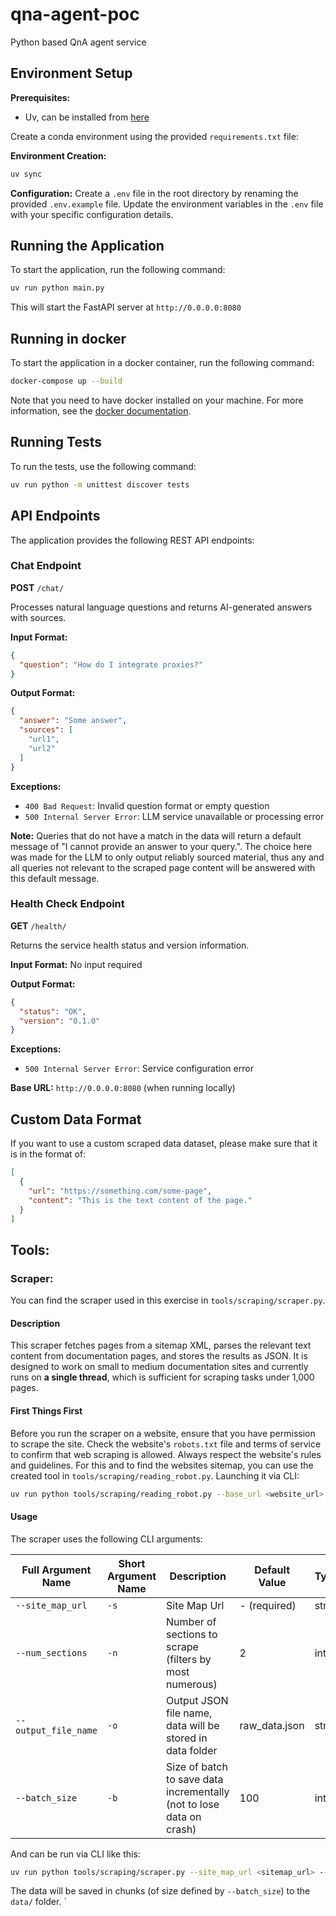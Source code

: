 # qna-agent-poc
Python based QnA agent service

## Environment Setup
**Prerequisites:**
- Uv, can be installed from [here](https://docs.astral.sh/uv/getting-started/installation/#standalone-installer)

Create a conda environment using the provided `requirements.txt` file:

**Environment Creation:**
```bash
uv sync
```

**Configuration:**
Create a `.env` file in the root directory by renaming the provided `.env.example` file. Update the environment variables in the `.env` file with your specific configuration details.

## Running the Application
To start the application, run the following command:

```bash
uv run python main.py
```
This will start the FastAPI server at `http://0.0.0.0:8080`

## Running in docker
To start the application in a docker container, run the following command:
```bash
docker-compose up --build
```
Note that you need to have docker installed on your machine. For more information, see the [docker documentation](https://docs.docker.com/get-docker/).

## Running Tests
To run the tests, use the following command:

```bash
uv run python -m unittest discover tests
```

## API Endpoints

The application provides the following REST API endpoints:

### Chat Endpoint
**POST** `/chat/`

Processes natural language questions and returns AI-generated answers with sources.

**Input Format:**
```json
{
  "question": "How do I integrate proxies?"
}
```

**Output Format:**
```json
{
  "answer": "Some answer",
  "sources": [
    "url1",
    "url2"
  ]
}
```

**Exceptions:**
- `400 Bad Request`: Invalid question format or empty question
- `500 Internal Server Error`: LLM service unavailable or processing error

**Note:** Queries that do not have a match in the data will return a default message of "I cannot provide an answer to your query.". The choice here was made for the LLM to only output reliably sourced material, thus any and all queries not relevant to the scraped page content will be answered with this default message.

### Health Check Endpoint
**GET** `/health/`

Returns the service health status and version information.

**Input Format:** No input required

**Output Format:**
```json
{
  "status": "OK",
  "version": "0.1.0"
}
```

**Exceptions:**
- `500 Internal Server Error`: Service configuration error

**Base URL:** `http://0.0.0.0:8080` (when running locally)

## Custom Data Format

If you want to use a custom scraped data dataset, please make sure that it is in the format of:
```json
[
  {
    "url": "https://something.com/some-page",
    "content": "This is the text content of the page."
  }
]
```

## Tools:

### Scraper:

You can find the scraper used in this exercise in `tools/scraping/scraper.py`.

#### Description

This scraper fetches pages from a sitemap XML, parses the relevant text content from documentation pages, and stores the results as JSON. 
It is designed to work on small to medium documentation sites and currently runs on **a single thread**, which is sufficient for scraping tasks under 1,000 pages.

#### First Things First

Before you run the scraper on a website, ensure that you have permission to scrape the site. Check the website's `robots.txt` file and terms of service to confirm that web scraping is allowed. 
Always respect the website's rules and guidelines. For this and to find the websites sitemap, you can use the created tool in `tools/scraping/reading_robot.py`.
Launching it via CLI:

```bash
uv run python tools/scraping/reading_robot.py --base_url <website_url>
```

#### Usage

The scraper uses the following CLI arguments:

| Full Argument Name   | Short Argument Name | Description                                                          | Default Value | Type |
|----------------------|---------------------|----------------------------------------------------------------------|---------------|------|
| `--site_map_url`     | `-s`                | Site Map Url                                                         | - (required)  | str  |
| `--num_sections`     | `-n`                | Number of sections to scrape (filters by most numerous)              | 2             | int  |
| `--output_file_name` | `-o`                | Output JSON file name, data will be stored in data folder            | raw_data.json | str  |
| `--batch_size`       | `-b`                | Size of batch to save data incrementally (not to lose data on crash) | 100           | int  |

And can be run via CLI like this:

```bash
uv run python tools/scraping/scraper.py --site_map_url <sitemap_url> --num_sections 2 --output_file_name raw_data.json --batch_size 100
```

The data will be saved in chunks (of size defined by `--batch_size`) to the `data/` folder.
`
